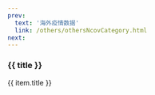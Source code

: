 ```yaml
---
prev: 
  text: '海外疫情数据'
  link: /others/othersNcovCategory.html
next: 
---
```


<div>
  <h3>{{ title }}</h3>
  <div class="btn-box">
    <my-button v-for="(item, i) in linkList"
               :key="i"
               :type="i % 2 == 0 ? 'primary' : 'danger'"
               @click="handleClick(item.link)">{{ item.title }}</my-button>
  </div>
</div>

<script setup>
import { ref } from 'vue'

const title = ref('国内疫情数据记录')

const linkList = ref([])

linkList.value = [{"title": "20220904-091108","link": "./20220904-091108.html"},{"title": "20220905-000059","link": "./20220905-000059.html"},{"title": "20220905-091352","link": "./20220905-091352.html"},{"title": "20220906-090829","link": "./20220906-090829.html"},{"title": "20220907-090633","link": "./20220907-090633.html"},{"title": "20220908-091906","link": "./20220908-091906.html"},{"title": "20220909-090908","link": "./20220909-090908.html"},{"title": "20220910-091052","link": "./20220910-091052.html"},{"title": "20220911-091102","link": "./20220911-091102.html"},{"title": "20220912-092342","link": "./20220912-092342.html"},{"title": "20220913-091603","link": "./20220913-091603.html"},{"title": "20220914-090904","link": "./20220914-090904.html"},{"title": "20220915-090854","link": "./20220915-090854.html"},{"title": "20220916-091035","link": "./20220916-091035.html"},{"title": "20220917-091032","link": "./20220917-091032.html"},{"title": "20220918-090835","link": "./20220918-090835.html"},{"title": "20220919-093110","link": "./20220919-093110.html"},{"title": "20220920-091533","link": "./20220920-091533.html"},{"title": "20220921-091520","link": "./20220921-091520.html"},{"title": "20220922-091139","link": "./20220922-091139.html"},{"title": "20220923-091036","link": "./20220923-091036.html"},{"title": "20220924-091126","link": "./20220924-091126.html"},{"title": "20220925-093007","link": "./20220925-093007.html"},{"title": "20220926-091329","link": "./20220926-091329.html"},{"title": "20220927-091524","link": "./20220927-091524.html"},{"title": "20220928-091115","link": "./20220928-091115.html"},{"title": "20220929-091004","link": "./20220929-091004.html"},{"title": "20220930-090942","link": "./20220930-090942.html"},{"title": "20221001-091755","link": "./20221001-091755.html"},{"title": "20221002-091605","link": "./20221002-091605.html"},{"title": "20221003-091042","link": "./20221003-091042.html"},{"title": "20221004-091135","link": "./20221004-091135.html"},{"title": "20221005-091502","link": "./20221005-091502.html"},{"title": "20221006-091022","link": "./20221006-091022.html"},{"title": "20221007-091016","link": "./20221007-091016.html"},{"title": "20221008-091109","link": "./20221008-091109.html"},{"title": "20221009-095659","link": "./20221009-095659.html"},]

const handleClick = (link) => {
  const a = document.createElement('a')
  a.style.display = 'none'
  a.href = link
  a.rel = 'external nofollow'
  a.target = '_blank'
  document.body.appendChild(a)
  a.click()
  document.body.removeChild(a)
}
</script>

<style lang="scss" scoped>
.btn-box {
  display: flex;
  flex-wrap: wrap;
  gap: 10px;
}
.el-button + .el-button {
  margin-left: 0;
}
</style>
